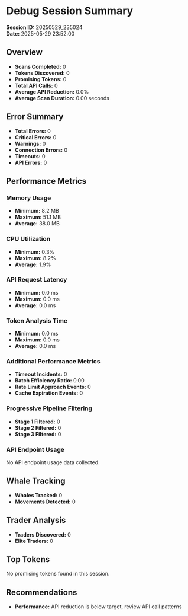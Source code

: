 # Debug Session Summary

**Session ID:** 20250529_235024  
**Date:** 2025-05-29 23:52:00  

## Overview

- **Scans Completed:** 0  
- **Tokens Discovered:** 0  
- **Promising Tokens:** 0  
- **Total API Calls:** 0  
- **Average API Reduction:** 0.0%  
- **Average Scan Duration:** 0.00 seconds  

## Error Summary

- **Total Errors:** 0  
- **Critical Errors:** 0  
- **Warnings:** 0  
- **Connection Errors:** 0  
- **Timeouts:** 0  
- **API Errors:** 0  

## Performance Metrics

### Memory Usage
- **Minimum:** 8.2 MB  
- **Maximum:** 51.1 MB  
- **Average:** 38.0 MB  

### CPU Utilization
- **Minimum:** 0.3%  
- **Maximum:** 8.2%  
- **Average:** 1.9%  

### API Request Latency
- **Minimum:** 0.0 ms  
- **Maximum:** 0.0 ms  
- **Average:** 0.0 ms  

### Token Analysis Time
- **Minimum:** 0.0 ms  
- **Maximum:** 0.0 ms  
- **Average:** 0.0 ms  

### Additional Performance Metrics
- **Timeout Incidents:** 0  
- **Batch Efficiency Ratio:** 0.00  
- **Rate Limit Approach Events:** 0  
- **Cache Expiration Events:** 0  

### Progressive Pipeline Filtering
- **Stage 1 Filtered:** 0  
- **Stage 2 Filtered:** 0  
- **Stage 3 Filtered:** 0  

### API Endpoint Usage
No API endpoint usage data collected.


## Whale Tracking

- **Whales Tracked:** 0  
- **Movements Detected:** 0  

## Trader Analysis

- **Traders Discovered:** 0  
- **Elite Traders:** 0  

## Top Tokens

No promising tokens found in this session.


## Recommendations

- **Performance:** API reduction is below target, review API call patterns
